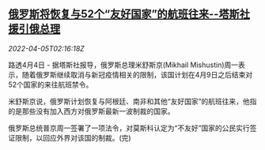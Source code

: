 <!--1649125863000-->
[俄罗斯将恢复与52个“友好国家”的航班往来--塔斯社援引俄总理](https://cn.reuters.com/article/russia-resume-flights-tass-0405-idCNKCS2LX04T)
------

<div><i>2022-04-05T02:16:18Z</i></div><p>路透4月4日 - 据塔斯社报导，俄罗斯总理米舒斯京(Mikhail Mishustin)周一表示，随着俄罗斯继续取消与新冠疫情相关的限制，该国计划在4月9日之后结束对52个国家的来往航班禁令。</p><p>米舒斯京说，俄罗斯计划恢复与阿根廷、南非和其他“友好国家”的航班往来，他指的是那些没有加入西方对俄罗斯最新一波制裁的国家。</p><p>俄罗斯总统普京周一签署了一项法令，对莫斯科认定为“不友好”国家的公民实行签证限制，以回应外界对该国的制裁。(完)</p>
